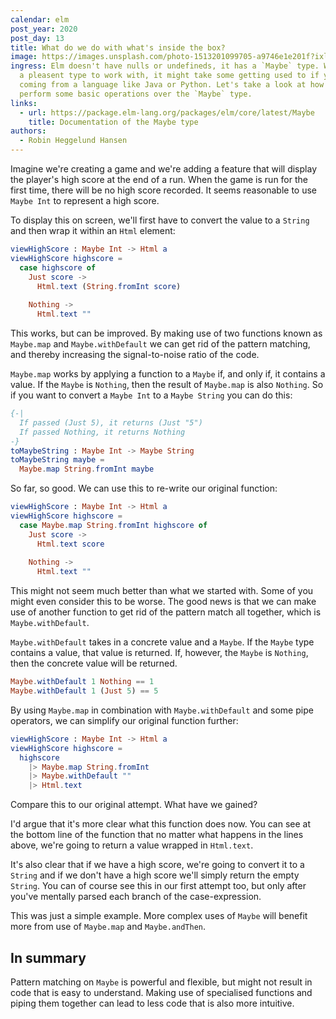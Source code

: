 ```yaml
---
calendar: elm
post_year: 2020
post_day: 13
title: What do we do with what's inside the box?
image: https://images.unsplash.com/photo-1513201099705-a9746e1e201f?ixlib=rb-1.2.1&ixid=eyJhcHBfaWQiOjEyMDd9&auto=format&fit=crop&w=2167&q=80
ingress: Elm doesn't have nulls or undefineds, it has a `Maybe` type. While it's
  a pleasent type to work with, it might take some getting used to if you're
  coming from a language like Java or Python. Let's take a look at how we
  perform some basic operations over the `Maybe` type.
links:
  - url: https://package.elm-lang.org/packages/elm/core/latest/Maybe
    title: Documentation of the Maybe type
authors:
  - Robin Heggelund Hansen
---
```

Imagine we're creating a game and we're adding a feature that will display the player's high score at the end of a run. When the game is run for the first time, there will be no high score recorded. It seems reasonable to use `Maybe Int` to represent a high score.

To display this on screen, we'll first have to convert the value to a `String` and then wrap it within an `Html` element:

```elm
viewHighScore : Maybe Int -> Html a
viewHighScore highscore =
  case highscore of
    Just score ->
      Html.text (String.fromInt score)
      
    Nothing ->
      Html.text ""
```

This works, but can be improved. By making use of two functions known as `Maybe.map` and `Maybe.withDefault` we can get rid of the pattern matching, and thereby increasing the signal-to-noise ratio of the code.

`Maybe.map` works by applying a function to a `Maybe` if, and only if, it contains a value. If the `Maybe` is `Nothing`, then the result of `Maybe.map` is also `Nothing`. So if you want to convert a `Maybe Int` to a `Maybe String` you can do this:

```elm
{-|
  If passed (Just 5), it returns (Just "5")
  If passed Nothing, it returns Nothing
-}
toMaybeString : Maybe Int -> Maybe String
toMaybeString maybe =
  Maybe.map String.fromInt maybe
```

So far, so good. We can use this to re-write our original function:

```elm
viewHighScore : Maybe Int -> Html a
viewHighScore highscore =
  case Maybe.map String.fromInt highscore of
    Just score ->
      Html.text score
      
    Nothing ->
      Html.text ""
```

This might not seem much better than what we started with. Some of you might even consider this to be worse. The good news is that we can make use of another function to get rid of the pattern match all together, which is `Maybe.withDefault`.

`Maybe.withDefault` takes in a concrete value and a `Maybe`. If the `Maybe` type contains a value, that value is returned. If, however, the `Maybe` is `Nothing`, then the concrete value will be returned.

```elm
Maybe.withDefault 1 Nothing == 1
Maybe.withDefault 1 (Just 5) == 5
```

By using `Maybe.map` in combination with `Maybe.withDefault` and some pipe operators, we can simplify our original function further:

```elm
viewHighScore : Maybe Int -> Html a
viewHighScore highscore =
  highscore
    |> Maybe.map String.fromInt
    |> Maybe.withDefault ""
    |> Html.text
```

Compare this to our original attempt. What have we gained?

I'd argue that it's more clear what this function does now. You can see at the bottom line of the function that no matter what happens in the lines above, we're going to return a value wrapped in `Html.text`.

It's also clear that if we have a high score, we're going to convert it to a `String` and if we don't have a high score we'll simply return the empty `String`. You can of course see this in our first attempt too, but only after you've mentally parsed each branch of the case-expression.

This was just a simple example. More complex uses of `Maybe` will benefit more from use of `Maybe.map` and `Maybe.andThen`.

## In summary

Pattern matching on `Maybe` is powerful and flexible, but might not result in code that is easy to understand. Making use of specialised functions and piping them together can lead to less code that is also more intuitive.